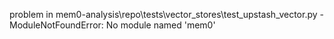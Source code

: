 problem in mem0-analysis\repo\tests\vector_stores\test_upstash_vector.py - ModuleNotFoundError: No module named 'mem0'

